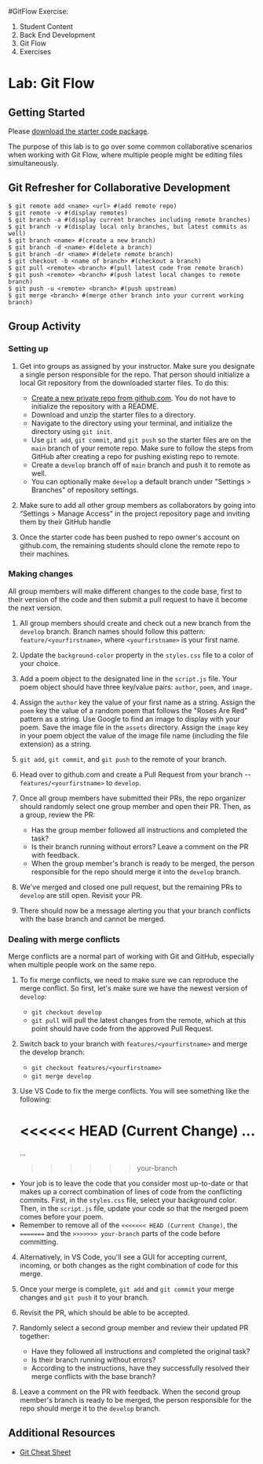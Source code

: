 
#GitFlow Exercise:

1.  Student Content
3.  Back End Development
5.  Git Flow
7.  Exercises

Lab: Git Flow
=============

Getting Started
---------------

Please [download the starter code package](https://api.brainstation.io/content/link/1s86YdhEspnmFjKCJM6bkBX6hnVyEIRB5).

The purpose of this lab is to go over some common collaborative scenarios when working with Git Flow, where multiple people might be editing files simultaneously.

Git Refresher for Collaborative Development
-------------------------------------------

    $ git remote add <name> <url> #(add remote repo)
    $ git remote -v #(display remotes)
    $ git branch -a #(display current branches including remote branches)
    $ git branch -v #(display local only branches, but latest commits as well)
    $ git branch <name> #(create a new branch)
    $ git branch -d <name> #(delete a branch)
    $ git branch -dr <name> #(delete remote branch)
    $ git checkout -b <name of branch> #(checkout a branch)
    $ git pull <remote> <branch> #(pull latest code from remote branch)
    $ git push <remote> <branch> #(push latest local changes to remote branch)
    $ git push -u <remote> <branch> #(push upstream)
    $ git merge <branch> #(merge other branch into your current working branch)
    

Group Activity
--------------

### Setting up

1.  Get into groups as assigned by your instructor. Make sure you designate a single person responsible for the repo. That person should initialize a local Git repository from the downloaded starter files. To do this:
    
    *   [Create a new private repo from github.com](https://docs.github.com/en/get-started/quickstart/create-a-repo). You do not have to initialize the repository with a README.
    *   Download and unzip the starter files to a directory.
    *   Navigate to the directory using your terminal, and initialize the directory using `git init`.
    *   Use `git add`, `git commit`, and `git push` so the starter files are on the `main` branch of your remote repo. Make sure to follow the steps from GitHub after creating a repo for pushing existing repo to remote.
    *   Create a `develop` branch off of `main` branch and push it to remote as well.
    *   You can optionally make `develop` a default branch under "Settings > Branches" of repository settings.
2.  Make sure to add all other group members as collaborators by going into “Settings > Manage Access” in the project repository page and inviting them by their GitHub handle
    
3.  Once the starter code has been pushed to repo owner's account on github.com, the remaining students should clone the remote repo to their machines.
    

### Making changes

All group members will make different changes to the code base, first to their version of the code and then submit a pull request to have it become the next version.

1.  All group members should create and check out a new branch from the `develop` branch. Branch names should follow this pattern: `feature/<yourfirstname>`, where `<yourfirstname>` is your first name.
    
2.  Update the `background-color` property in the `styles.css` file to a color of your choice.
    
3.  Add a poem object to the designated line in the `script.js` file. Your poem object should have three key/value pairs: `author`, `poem`, and `image.`
    
4.  Assign the `author` key the value of your first name as a string. Assign the `poem` key the value of a random poem that follows the "Roses Are Red" pattern as a string. Use Google to find an image to display with your poem. Save the image file in the `assets` directory. Assign the `image` key in your poem object the value of the image file name (including the file extension) as a string.
    
5.  `git add`, `git commit`, and `git push` to the remote of your branch.
    
6.  Head over to github.com and create a Pull Request from your branch -- `features/<yourfirstname>` to `develop`.
    
7.  Once all group members have submitted their PRs, the repo organizer should randomly select one group member and open their PR. Then, as a group, review the PR:
    
    *   Has the group member followed all instructions and completed the task?
    *   Is their branch running without errors? Leave a comment on the PR with feedback.
    *   When the group member's branch is ready to be merged, the person responsible for the repo should merge it into the `develop` branch.
8.  We've merged and closed one pull request, but the remaining PRs to `develop` are still open. Revisit your PR.
    
9.  There should now be a message alerting you that your branch conflicts with the base branch and cannot be merged.
    

### Dealing with merge conflicts

Merge conflicts are a normal part of working with Git and GitHub, especially when multiple people work on the same repo.

1.  To fix merge conflicts, we need to make sure we can reproduce the merge conflict. So first, let's make sure we have the newest version of `develop`:
    
    *   `git checkout develop`
    *   `git pull` will pull the latest changes from the remote, which at this point should have code from the approved Pull Request.
2.  Switch back to your branch with `features/<yourfirstname>` and merge the develop branch:
    
    *   `git checkout features/<yourfirstname>`
    *   `git merge develop`
3.  Use VS Code to fix the merge conflicts. You will see something like the following:
    

    <<<<<< HEAD (Current Change)
    ...
    ======
    ...
    >>>>>> your-branch
    

*   Your job is to leave the code that you consider most up-to-date or that makes up a correct combination of lines of code from the conflicting commits. First, in the `styles.css` file, select your background color. Then, in the `script.js` file, update your code so that the merged poem comes before your poem.
*   Remember to remove all of the `<<<<<<< HEAD (Current Change)`, the `=======` and the `>>>>>>> your-branch` parts of the code before committing.

4.  Alternatively, in VS Code, you'll see a GUI for accepting current, incoming, or both changes as the right combination of code for this merge.
    
5.  Once your merge is complete, `git add` and `git commit` your merge changes and `git push` it to your branch.
    
6.  Revisit the PR, which should be able to be accepted.
    
7.  Randomly select a second group member and review their updated PR together:
    
    *   Have they followed all instructions and completed the original task?
    *   Is their branch running without errors?
    *   According to the instructions, have they successfully resolved their merge conflicts with the base branch?
8.  Leave a comment on the PR with feedback. When the second group member's branch is ready to be merged, the person responsible for the repo should merge it to the `develop` branch.
    

Additional Resources
--------------------

*   [Git Cheat Sheet](https://api.brainstation.io/content/link/1ye8QXv9PsOOyjudOAiHNZa-DgaWl1N3p)
